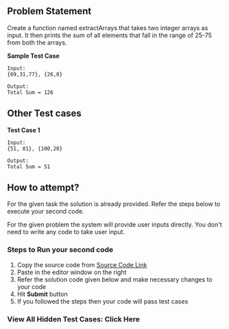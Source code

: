 ## Problem Statement
Create a function named extractArrays that takes two integer arrays as input. It then 
prints the sum of all elements that fall in the range of 25-75 from both the arrays.



**Sample Test Case**
```
Input:
{69,31,77}, {26,0} 

Output:
Total Sum = 126

```
## Other Test cases
**Test Case 1**
```
Input:
{51, 81}, {100,20} 

Output:
Total Sum = 51

```

## How to attempt?
For the given task the solution is already provided. Refer the steps below to execute your second code.

For the given problem the system will provide user inputs directly. You don't need to write any code to take user input.

### Steps to Run your second code
1. Copy the source code from [Source Code Link](https://raw.githubusercontent.com/Aartiarora22/Lab_assignments/main/P1/T3/Main.java)
2. Paste in the editor window on the right
3. Refer the solution code given below and make necessary changes to your code
4. Hit **Submit** button
5. If you followed the steps then your code will pass test cases

### View All Hidden Test Cases: Click Here



